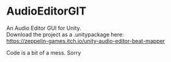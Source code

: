 # AudioEditorGIT
An Audio Editor GUI for Unity.   
Download the project as a .unitypackage here:  
https://zeppelin-games.itch.io/unity-audio-editor-beat-mapper  

Code is a bit of a mess. Sorry
